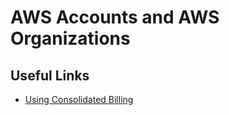 # AWS Accounts and AWS Organizations

## Useful Links

* [Using Consolidated Billing](https://docs.aws.amazon.com/awsaccountbilling/latest/aboutv2/useconsolidatedbilling-discounts.html)
